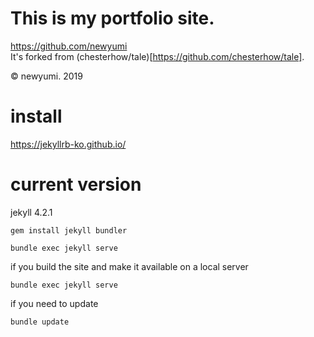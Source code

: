 # This is my portfolio site.
https://github.com/newyumi
<br/>
It's forked from (chesterhow/tale)[https://github.com/chesterhow/tale].

© newyumi. 2019

# install
https://jekyllrb-ko.github.io/

# current version 
jekyll 4.2.1

```
gem install jekyll bundler

bundle exec jekyll serve
```

if you build the site and make it available on a local server
```
bundle exec jekyll serve
```

if you need to update
```
bundle update
```
